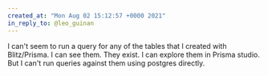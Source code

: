 ```yaml
---
created_at: "Mon Aug 02 15:12:57 +0000 2021"
in_reply_to: @leo_guinan
---
```


I can't seem to run a query for any of the tables that I created with Blitz/Prisma. I can see them. They exist. I can explore them in Prisma studio. But I can't run queries against them using postgres directly.